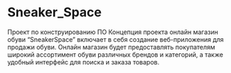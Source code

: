 # Sneaker_Space
Проект по конструированию ПО
Концепция проекта онлайн магазин обуви “SneakerSpace” включает в себя создание веб-приложения для продажи обуви. Онлайн магазин будет предоставлять покупателям широкий ассортимент обуви различных брендов и категорий, а также удобный интерфейс для поиска и заказа товаров.
